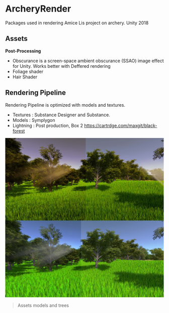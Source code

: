 # ArcheryRender
Packages used in rendering Amice Lis project on archery. Unity 2018 
## Assets
 **Post-Processing**

* Obscurance is a screen-space ambient obscurance (SSAO) image effect for Unity.
Works better with Deffered rendering
* Foliage shader
* Hair Shader

 ## Rendering Pipeline
 
Rendering Pipeline is optimized with models and textures. 
   - Textures : Substance Designer and Substance.
   - Models : Symplygon
   - Lightning : Post production, Box 2 
 https://cartrdge.com/maxgit/black-forest
 
 ![alt text](https://github.com/jonas-kgomo/ArcheryRender/blob/master/okayman.jpg "Logo Title Text 1")

> Assets 
models and trees 

